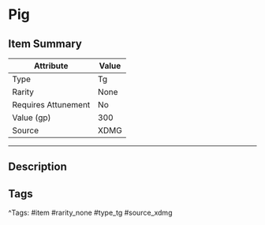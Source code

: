 # Pig

## Item Summary

| Attribute            | Value                        |
|----------------------|------------------------------|
| Type                 | Tg |
| Rarity               | None             |
| Requires Attunement  | No                |
| Value (gp)           | 300    |
| Source               | XDMG |

---

## Description



## Tags

^Tags: #item #rarity_none #type_tg #source_xdmg
